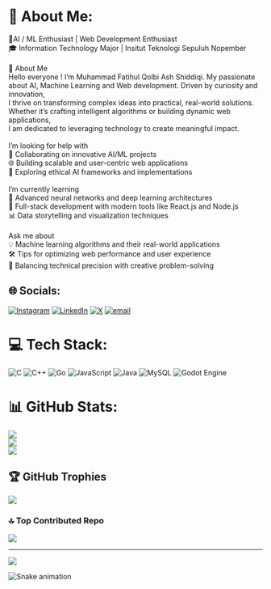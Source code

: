 # 💫 About Me:
🔎AI / ML Enthusiast | Web Development Enthusiast<br>🎓 Information Technology Major | Insitut Teknologi Sepuluh Nopember<br><br>📰 About Me<br>Hello everyone ! I’m Muhammad Fatihul Qolbi Ash Shiddiqi. My passionate<br>about AI, Machine Learning and Web development. Driven by curiosity and innovation,<br>I thrive on transforming complex ideas into practical, real-world solutions.<br>Whether it’s crafting intelligent algorithms or building dynamic web applications,<br>I am dedicated to leveraging technology to create meaningful impact.<br><br>I’m looking for help with<br>🔧 Collaborating on innovative AI/ML projects<br>🌐 Building scalable and user-centric web applications<br>🤖 Exploring ethical AI frameworks and implementations<br><br>I’m currently learning<br>🧠 Advanced neural networks and deep learning architectures<br>🚀 Full-stack development with modern tools like React.js and Node.js<br>📊 Data storytelling and visualization techniques<br><br>Ask me about<br>💡 Machine learning algorithms and their real-world applications<br>🛠️ Tips for optimizing web performance and user experience<br>🎯 Balancing technical precision with creative problem-solving


## 🌐 Socials:
[![Instagram](https://img.shields.io/badge/Instagram-%23E4405F.svg?logo=Instagram&logoColor=white)](https://instagram.com/fatihulqolbi.js) [![LinkedIn](https://img.shields.io/badge/LinkedIn-%230077B5.svg?logo=linkedin&logoColor=white)](https://linkedin.com/in/muhammad-fatihul-qolbi-ash-shiddiqi) [![X](https://img.shields.io/badge/X-black.svg?logo=X&logoColor=white)](https://x.com/fatihul_qolbi) [![email](https://img.shields.io/badge/Email-D14836?logo=gmail&logoColor=white)](mailto:fatihulqolbi01@gmail.com) 

# 💻 Tech Stack:
![C](https://img.shields.io/badge/c-%2300599C.svg?style=for-the-badge&logo=c&logoColor=white) ![C++](https://img.shields.io/badge/c++-%2300599C.svg?style=for-the-badge&logo=c%2B%2B&logoColor=white) ![Go](https://img.shields.io/badge/go-%2300ADD8.svg?style=for-the-badge&logo=go&logoColor=white) ![JavaScript](https://img.shields.io/badge/javascript-%23323330.svg?style=for-the-badge&logo=javascript&logoColor=%23F7DF1E) ![Java](https://img.shields.io/badge/java-%23ED8B00.svg?style=for-the-badge&logo=openjdk&logoColor=white) ![MySQL](https://img.shields.io/badge/mysql-4479A1.svg?style=for-the-badge&logo=mysql&logoColor=white) ![Godot Engine](https://img.shields.io/badge/GODOT-%23FFFFFF.svg?style=for-the-badge&logo=godot-engine)
# 📊 GitHub Stats:
![](https://github-readme-stats.vercel.app/api?username=Fatihulqolbi&theme=blue-green&hide_border=false&include_all_commits=true&count_private=true)<br/>
![](https://nirzak-streak-stats.vercel.app/?user=Fatihulqolbi&theme=blue-green&hide_border=false)<br/>
![](https://github-readme-stats.vercel.app/api/top-langs/?username=Fatihulqolbi&theme=blue-green&hide_border=false&include_all_commits=true&count_private=true&layout=compact)

## 🏆 GitHub Trophies
![](https://github-profile-trophy.vercel.app/?username=Fatihulqolbi&theme=dracula&no-frame=false&no-bg=false&margin-w=4)

### 🔝 Top Contributed Repo
![](https://github-contributor-stats.vercel.app/api?username=Fatihulqolbi&limit=5&theme=dark&combine_all_yearly_contributions=true)

---
[![](https://visitcount.itsvg.in/api?id=Fatihulqolbi&icon=0&color=0)](https://visitcount.itsvg.in)

<img src="https://raw.githubusercontent.com/Fatihulqolbi/Fatihulqolbi/output/snake.svg" alt="Snake animation" />

<!-- Proudly created with GPRM ( https://gprm.itsvg.in ) -->
